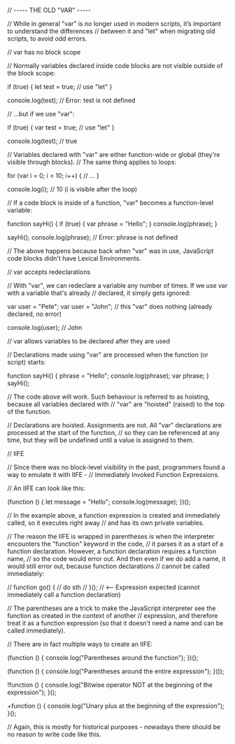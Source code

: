 // ----- THE OLD "VAR" -----

// While in general "var" is no longer used in modern scripts, it’s important to understand the differences
// between it and "let" when migrating old scripts, to avoid odd errors.

// var has no block scope

// Normally variables declared inside code blocks are not visible outside of the block scope:

if (true) {
    let test = true;  // use "let"
}

console.log(test);  // Error: test is not defined

// ...but if we use "var":

if (true) {
    var test = true;  // use "let"
}

console.log(test);  // true

// Variables declared with "var" are either function-wide or global (they're visible through blocks).
// The same thing applies to loops:

for (var i = 0; i < 10; i++) {
    // ...
}

console.log(i);  // 10 (i is visible after the loop)

// If a code block is inside of a function, "var" becomes a function-level variable:

function sayHi() {
    if (true) {
        var phrase = "Hello";
    }
    console.log(phrase);
}

sayHi();
console.log(phrase);  // Error: phrase is not defined

// The above happens because back when "var" was in use, JavaScript code blocks didn't have Lexical Environments.

// var accepts redeclarations

// With "var", we can redeclare a variable any number of times. If we use var with a variable that's already
// declared, it simply gets ignored:

var user = "Pete";
var user = "John";  // this "var" does nothing (already declared, no error)

console.log(user);  // John

// var allows variables to be declared after they are used

// Declarations made using "var" are processed when the function (or script) starts:

function sayHi() {
    phrase = "Hello";
    console.log(phrase);
    var phrase;
}
sayHi();

// The code above will work. Such behaviour is referred to as hoisting, because all variables declared with
// "var" are "hoisted" (raised) to the top of the function.

// Declarations are hoisted. Assignments are not. All "var" declarations are processed at the start of the function,
// so they can be referenced at any time, but they will be undefined until a value is assigned to them.

// IIFE

// Since there was no block-level visibility in the past, programmers found a way to emulate it with IIFE - 
// Immediately Invoked Function Expressions.

// An IIFE can look like this:

(function () {
    let message = "Hello";
    console.log(message);
})();

// In the example above, a function expression is created and immediately called, so it executes right away
// and has its own private variables.

// The reason the IIFE is wrapped in parentheses is when the interpreter encounters the "function" keyword in the code,
// it parses it as a start of a function declaration. However, a function declaration requires a function name,
// so the code would error out. And then even if we do add a name, it would still error out, because function declarations
// cannot be called immediately:

// function go() {
// do sth
// }();  // <-- Expression expected (cannot immediately call a function declaration)

// The parentheses are a trick to make the JavaScript interpreter see the function as created in the context of another
// expression, and therefore treat it as a function expression (so that it doesn't need a name and can be called immediately).

// There are in fact multiple ways to create an IIFE:

(function () {
    console.log("Parentheses around the function");
})();

(function () {
    console.log("Parentheses around the entire expression");
}());

!function () {
    console.log("Bitwise operator NOT at the beginning of the expression");
}();

+function () {
    console.log("Unary plus at the beginning of the expression");
}();

// Again, this is mostly for historical purposes - nowadays there should be no reason to write code like this.
